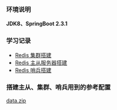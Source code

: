### 环境说明
**JDK8、SpringBoot 2.3.1**


### 学习记录

- [Redis 集群搭建](https://www.yuque.com/sourlemon/java/hvgbmo)
- [Redis 主从服务器搭建](https://www.yuque.com/sourlemon/java/gfik05)
- [Redis 哨兵搭建](https://www.yuque.com/sourlemon/java/tparzg)


### 搭建主从、集群、哨兵用到的参考配置
[data.zip](https://www.yuque.com/attachments/yuque/0/2021/zip/236129/1623916113376-427b36f2-62f7-4206-98cb-f7bcaf4f3f87.zip?_lake_card=%7B%22uid%22%3A%221623916112993-0%22%2C%22src%22%3A%22https%3A%2F%2Fwww.yuque.com%2Fattachments%2Fyuque%2F0%2F2021%2Fzip%2F236129%2F1623916113376-427b36f2-62f7-4206-98cb-f7bcaf4f3f87.zip%22%2C%22name%22%3A%22data.zip%22%2C%22size%22%3A151996%2C%22type%22%3A%22application%2Fzip%22%2C%22ext%22%3A%22zip%22%2C%22progress%22%3A%7B%22percent%22%3A99%7D%2C%22status%22%3A%22done%22%2C%22percent%22%3A0%2C%22id%22%3A%228KmpU%22%2C%22card%22%3A%22file%22%7D)

